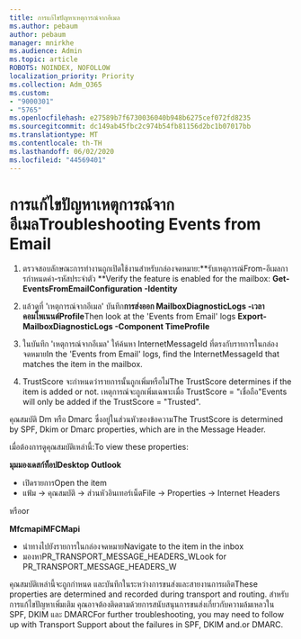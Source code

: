 ```yaml
---
title: การแก้ไขปัญหาเหตุการณ์จากอีเมล
ms.author: pebaum
author: pebaum
manager: mnirkhe
ms.audience: Admin
ms.topic: article
ROBOTS: NOINDEX, NOFOLLOW
localization_priority: Priority
ms.collection: Adm_O365
ms.custom:
- "9000301"
- "5765"
ms.openlocfilehash: e27589b7f6730036040b948b6275cef072fd8235
ms.sourcegitcommit: dc149ab45fbc2c974b54fb81156d2bc1b07017bb
ms.translationtype: MT
ms.contentlocale: th-TH
ms.lasthandoff: 06/02/2020
ms.locfileid: "44569401"
---
```

# <a name="troubleshooting-events-from-email"></a><span data-ttu-id="b88c0-102">การแก้ไขปัญหาเหตุการณ์จากอีเมล</span><span class="sxs-lookup"><span data-stu-id="b88c0-102">Troubleshooting Events from Email</span></span>

1. <span data-ttu-id="b88c0-103">ตรวจสอบลักษณะการทํางานถูกเปิดใช้งานสําหรับกล่องจดหมาย:\*\*รับเหตุการณ์From-อีเมลการกําหนดค่า-รหัสประจําตัว <mailbox> \*\*</span><span class="sxs-lookup"><span data-stu-id="b88c0-103">Verify the feature is enabled for the mailbox: **Get-EventsFromEmailConfiguration -Identity <mailbox>**</span></span>

2. <span data-ttu-id="b88c0-104">แล้วดูที่ 'เหตุการณ์จากอีเมล' บันทึก**การส่งออก MailboxDiagnosticLogs <mailbox> -เวลาคอมโพเนนต์Profile**</span><span class="sxs-lookup"><span data-stu-id="b88c0-104">Then look at the 'Events from Email' logs **Export-MailboxDiagnosticLogs <mailbox> -Component TimeProfile**</span></span>

3. <span data-ttu-id="b88c0-105">ในบันทึก 'เหตุการณ์จากอีเมล' ให้ค้นหา InternetMessageId ที่ตรงกับรายการในกล่องจดหมาย</span><span class="sxs-lookup"><span data-stu-id="b88c0-105">In the 'Events from Email' logs, find the InternetMessageId that matches the item in the mailbox.</span></span>  

4. <span data-ttu-id="b88c0-106">TrustScore จะกําหนดว่ารายการนั้นถูกเพิ่มหรือไม่</span><span class="sxs-lookup"><span data-stu-id="b88c0-106">The TrustScore determines if the item is added or not.</span></span> <span data-ttu-id="b88c0-107">เหตุการณ์จะถูกเพิ่มเฉพาะเมื่อ TrustScore = "เชื่อถือ"</span><span class="sxs-lookup"><span data-stu-id="b88c0-107">Events will only be added if the TrustScore = "Trusted".</span></span>

<span data-ttu-id="b88c0-108">คุณสมบัติ Dm หรือ Dmarc ซึ่งอยู่ในส่วนหัวของข้อความ</span><span class="sxs-lookup"><span data-stu-id="b88c0-108">The TrustScore is determined by SPF, Dkim or Dmarc properties, which are in the Message Header.</span></span>

<span data-ttu-id="b88c0-109">เมื่อต้องการดูคุณสมบัติเหล่านี้:</span><span class="sxs-lookup"><span data-stu-id="b88c0-109">To view these properties:</span></span>

<span data-ttu-id="b88c0-110">**มุมมองเดสก์ท็อป**</span><span class="sxs-lookup"><span data-stu-id="b88c0-110">**Desktop Outlook**</span></span>

- <span data-ttu-id="b88c0-111">เปิดรายการ</span><span class="sxs-lookup"><span data-stu-id="b88c0-111">Open the item</span></span>
- <span data-ttu-id="b88c0-112">แฟ้ม -> คุณสมบัติ -> ส่วนหัวอินเทอร์เน็ต</span><span class="sxs-lookup"><span data-stu-id="b88c0-112">File -> Properties -> Internet Headers</span></span>

<span data-ttu-id="b88c0-113">หรือ</span><span class="sxs-lookup"><span data-stu-id="b88c0-113">or</span></span>

<span data-ttu-id="b88c0-114">**Mfcmapi**</span><span class="sxs-lookup"><span data-stu-id="b88c0-114">**MFCMapi**</span></span>

- <span data-ttu-id="b88c0-115">นําทางไปยังรายการในกล่องจดหมาย</span><span class="sxs-lookup"><span data-stu-id="b88c0-115">Navigate to the item in the inbox</span></span>
- <span data-ttu-id="b88c0-116">มองหาPR_TRANSPORT_MESSAGE_HEADERS_W</span><span class="sxs-lookup"><span data-stu-id="b88c0-116">Look for PR_TRANSPORT_MESSAGE_HEADERS_W</span></span>

<span data-ttu-id="b88c0-117">คุณสมบัติเหล่านี้จะถูกกําหนด และบันทึกในระหว่างการขนส่งและสายงานการผลิต</span><span class="sxs-lookup"><span data-stu-id="b88c0-117">These properties are determined and recorded during transport and routing.</span></span> <span data-ttu-id="b88c0-118">สําหรับการแก้ไขปัญหาเพิ่มเติม คุณอาจต้องติดตามด้วยการสนับสนุนการขนส่งเกี่ยวกับความล้มเหลวใน SPF, DKIM และ DMARC</span><span class="sxs-lookup"><span data-stu-id="b88c0-118">For further troubleshooting, you may need to follow up with Transport Support about the failures in  SPF, DKIM and.or DMARC.</span></span>